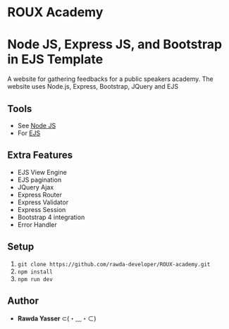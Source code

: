 # ROUX Academy

# Node JS, Express JS, and Bootstrap in EJS Template

A website for gathering feedbacks for a public speakers academy. The website uses Node.js, Express, Bootstrap, JQuery and EJS

## Tools

- See [Node JS](https://nodejs.org/en/)
- For [EJS](https://ejs.co/)

## Extra Features

- EJS View Engine
- EJS pagination
- JQuery Ajax
- Express Router
- Express Validator
- Express Session
- Bootstrap 4 integration
- Error Handler

## Setup

1. `git clone https://github.com/rawda-developer/ROUX-academy.git`
2. `npm install`
3. `npm run dev`

## Author

- **Rawda Yasser** ⊂(・﹏・⊂)
